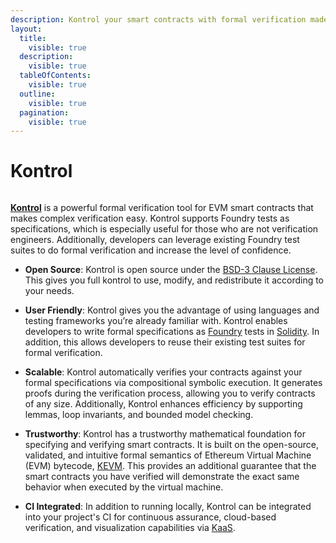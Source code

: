 ```yaml
---
description: Kontrol your smart contracts with formal verification made simple
layout:
  title:
    visible: true
  description:
    visible: true
  tableOfContents:
    visible: true
  outline:
    visible: true
  pagination:
    visible: true
---
```


# Kontrol

<div data-full-width="true">

<figure><img src=".gitbook/assets/kontrol logo yellow.png" alt=""><figcaption></figcaption></figure>

</div>

[**Kontrol**](https://github.com/runtimeverification/kontrol) is a powerful formal verification tool for EVM smart contracts that makes complex verification easy. Kontrol supports Foundry tests as specifications, which is especially useful for those who are not verification engineers. Additionally, developers can leverage existing Foundry test suites to do formal verification and increase the level of confidence.


- **Open Source**: Kontrol is open source under the [BSD-3 Clause License](https://github.com/runtimeverification/kontrol/blob/master/LICENSE). This gives you full kontrol to use, modify, and redistribute it according to your needs.
- **User Friendly**: Kontrol gives you the advantage of using languages and testing frameworks you’re already familiar with. Kontrol enables developers to write formal specifications as [Foundry](https://book.getfoundry.sh/) tests in [Solidity](https://soliditylang.org). In addition, this allows developers to reuse their existing test suites for formal verification.
- **Scalable**: Kontrol automatically verifies your contracts against your formal specifications via compositional symbolic execution. It generates proofs during the verification process, allowing you to verify contracts of any size. Additionally, Kontrol enhances efficiency by supporting lemmas, loop invariants, and bounded model checking.
- **Trustworthy**: Kontrol has a trustworthy mathematical foundation for specifying and verifying smart contracts. It is built on the open-source, validated, and intuitive formal semantics of Ethereum Virtual Machine (EVM) bytecode, [KEVM](https://github.com/runtimeverification/evm-semantics). This provides an additional guarantee that the smart contracts you have verified will demonstrate the exact same behavior when executed by the virtual machine.

- **CI Integrated**: In addition to running locally, Kontrol can be integrated into your project's CI for continuous assurance, cloud-based verification, and visualization capabilities via [KaaS](https://docs.runtimeverification.com/kaas).

